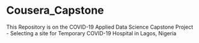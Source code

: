 # Cousera_Capstone
This Repository is on the COVID-19 Applied Data Science Capstone Project - Selecting a site for Temporary COVID-19 Hospital in Lagos, Nigeria
